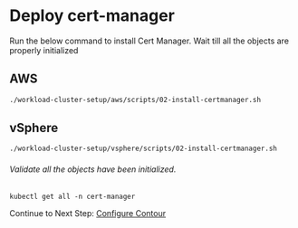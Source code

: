 # Deploy cert-manager

Run the below command to install Cert Manager. Wait till all the objects are properly initialized

## AWS

```bash
./workload-cluster-setup/aws/scripts/02-install-certmanager.sh
```

## vSphere

```bash
./workload-cluster-setup/vsphere/scripts/02-install-certmanager.sh
```

###### Validate all the objects have been initialized.

    kubectl get all -n cert-manager

Continue to Next Step: [Configure Contour](03_configure_contour.md)
